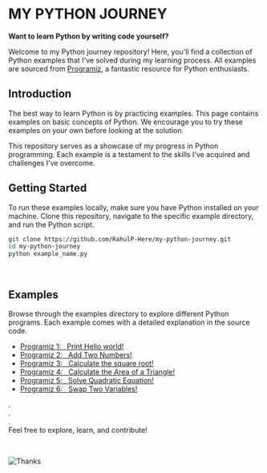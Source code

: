 # MY PYTHON JOURNEY

__Want to learn Python by writing code yourself?__

Welcome to my Python journey repository! Here, you'll find a collection of Python examples that I've solved during my learning process. All examples are sourced from [Programiz](https://www.programiz.com/python-programming/examples), a fantastic resource for Python enthusiasts.


## Introduction
The best way to learn Python is by practicing examples. This page contains examples on basic concepts of Python. We encourage you to try these examples on your own before looking at the solution.

This repository serves as a showcase of my progress in Python programming. Each example is a testament to the skills I've acquired and challenges I've overcome.

## Getting Started
To run these examples locally, make sure you have Python installed on your machine. Clone this repository, navigate to the specific example directory, and run the Python script.

```bash
git clone https://github.com/RahulP-Here/my-python-journey.git
cd my-python-journey
python example_name.py
```

<br>

## Examples
Browse through the examples directory to explore different Python programs. Each example comes with a detailed explanation in the source code.

- [Programiz 1: &nbsp; Print Hello world!](./programiz_1.py)
- [Programiz 2: &nbsp; Add Two Numbers!](./programiz_2.py)
- [Programiz 3: &nbsp; Calculate the square root!](./programiz_3.py)
- [Programiz 4: &nbsp; Calculate the Area of a Triangle!](./programiz_4.py)
- [Programiz 5: &nbsp; Solve Quadratic Equation!](./programiz_5.py)
- [Programiz 6: &nbsp; Swap Two Variables!](./programiz_6.py)


.  
.  
.  
Feel free to explore, learn, and contribute!

<br>

![Thanks](https://img.shields.io/badge/Thank%20%20You-8A2BE2)
